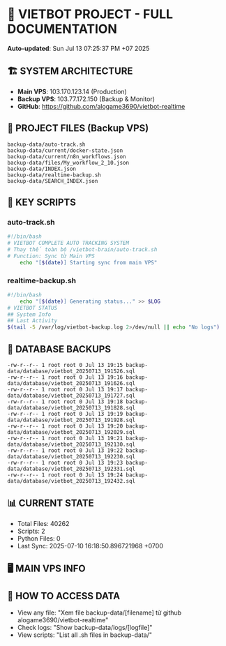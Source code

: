 # 🤖 VIETBOT PROJECT - FULL DOCUMENTATION
**Auto-updated**: Sun Jul 13 07:25:37 PM +07 2025

## 🏗️ SYSTEM ARCHITECTURE
- **Main VPS**: 103.170.123.14 (Production)
- **Backup VPS**: 103.77.172.150 (Backup & Monitor)
- **GitHub**: https://github.com/alogame3690/vietbot-realtime

## 📁 PROJECT FILES (Backup VPS)
```
backup-data/auto-track.sh
backup-data/current/docker-state.json
backup-data/current/n8n_workflows.json
backup-data/files/My_workflow_2_10.json
backup-data/INDEX.json
backup-data/realtime-backup.sh
backup-data/SEARCH_INDEX.json
```

## 🔧 KEY SCRIPTS
### auto-track.sh
```bash
#!/bin/bash
# VIETBOT COMPLETE AUTO TRACKING SYSTEM
# Thay thế toàn bộ /vietbot-brain/auto-track.sh
# Function: Sync từ Main VPS
    echo "[$(date)] Starting sync from main VPS"
```
### realtime-backup.sh
```bash
#!/bin/bash
    echo "[$(date)] Generating status..." >> $LOG
# VIETBOT STATUS
## System Info
## Last Activity
$(tail -5 /var/log/vietbot-backup.log 2>/dev/null || echo "No logs")
```

## 💾 DATABASE BACKUPS
```
-rw-r--r-- 1 root root 0 Jul 13 19:15 backup-data/database/vietbot_20250713_191526.sql
-rw-r--r-- 1 root root 0 Jul 13 19:16 backup-data/database/vietbot_20250713_191626.sql
-rw-r--r-- 1 root root 0 Jul 13 19:17 backup-data/database/vietbot_20250713_191727.sql
-rw-r--r-- 1 root root 0 Jul 13 19:18 backup-data/database/vietbot_20250713_191828.sql
-rw-r--r-- 1 root root 0 Jul 13 19:19 backup-data/database/vietbot_20250713_191928.sql
-rw-r--r-- 1 root root 0 Jul 13 19:20 backup-data/database/vietbot_20250713_192029.sql
-rw-r--r-- 1 root root 0 Jul 13 19:21 backup-data/database/vietbot_20250713_192130.sql
-rw-r--r-- 1 root root 0 Jul 13 19:22 backup-data/database/vietbot_20250713_192230.sql
-rw-r--r-- 1 root root 0 Jul 13 19:23 backup-data/database/vietbot_20250713_192331.sql
-rw-r--r-- 1 root root 0 Jul 13 19:24 backup-data/database/vietbot_20250713_192432.sql
```

## 📊 CURRENT STATE
- Total Files: 40262
- Scripts: 2
- Python Files: 0
- Last Sync: 2025-07-10 16:18:50.896721968 +0700

## 🖥️ MAIN VPS INFO


## 🚨 HOW TO ACCESS DATA
- View any file: "Xem file backup-data/[filename] từ github alogame3690/vietbot-realtime"
- Check logs: "Show backup-data/logs/[logfile]"
- View scripts: "List all .sh files in backup-data/"

